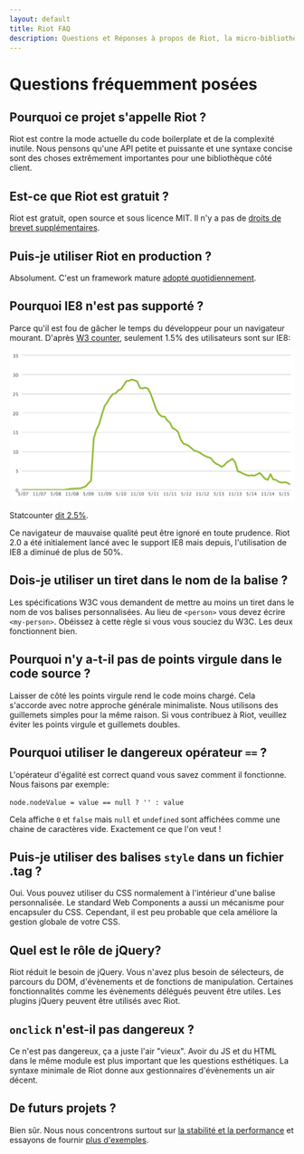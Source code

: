 ```yaml
---
layout: default
title: Riot FAQ
description: Questions et Réponses à propos de Riot, la micro-bibliothèque d'interface utilisateur (UI)
---
```


# Questions fréquemment posées

## Pourquoi ce projet s'appelle Riot ?
Riot est contre la mode actuelle du code boilerplate et de la complexité inutile. Nous pensons qu'une API petite et puissante et une syntaxe concise sont des choses extrêmement importantes pour une bibliothèque côté client.


## Est-ce que Riot est gratuit ?
Riot est gratuit, open source et sous licence MIT. Il n'y a pas de [droits de brevet supplémentaires](https://github.com/facebook/react/blob/master/PATENTS).


## Puis-je utiliser Riot en production ?
Absolument. C'est un framework mature [adopté quotidiennement](https://twitter.com/search?q=riotjs).

## Pourquoi IE8 n'est pas supporté ?
Parce qu'il est fou de gâcher le temps du développeur pour un navigateur mourant. D'après [W3 counter](http://www.w3counter.com/trends), seulement 1.5% des utilisateurs sont sur IE8:

![](/img/ie8-trend.png)

Statcounter [dit 2.5%](http://gs.statcounter.com/#browser_version_partially_combined-ww-monthly-201408-201507).

Ce navigateur de mauvaise qualité peut être ignoré en toute prudence. Riot 2.0 a été initialement lancé avec le support IE8 mais depuis, l'utilisation de IE8 a diminué de plus de 50%.


## Dois-je utiliser un tiret dans le nom de la balise ?
Les spécifications W3C vous demandent de mettre au moins un tiret dans le nom de vos balises personnalisées. Au lieu de `<person>` vous devez écrire `<my-person>`. Obéissez à cette règle si vous vous souciez du W3C. Les deux fonctionnent bien.


## Pourquoi n'y a-t-il pas de points virgule dans le code source ?
Laisser de côté les points virgule rend le code moins chargé. Cela s'accorde avec notre approche générale minimaliste. Nous utilisons des guillemets simples pour la même raison. Si vous contribuez à Riot, veuillez éviter les points virgule et guillemets doubles.

## Pourquoi utiliser le dangereux opérateur `==` ?
L'opérateur d'égalité est correct quand vous savez comment il fonctionne. Nous faisons par exemple:

`node.nodeValue = value == null ? '' : value`

Cela affiche `0` et `false` mais `null` et `undefined` sont affichées comme une chaine de caractères vide. Exactement ce que l'on veut !


## Puis-je utiliser des balises `style` dans un fichier .tag ?
Oui. Vous pouvez utiliser du CSS normalement à l'intérieur d'une balise personnalisée. Le standard Web Components a aussi un mécanisme pour encapsuler du CSS. Cependant, il est peu probable que cela améliore la gestion globale de votre CSS.


## Quel est le rôle de jQuery?
Riot réduit le besoin de jQuery. Vous n'avez plus besoin de sélecteurs, de parcours du DOM, d'évènements et de fonctions de manipulation. Certaines fonctionnalités comme les évènements délégués peuvent être utiles. Les plugins jQuery peuvent être utilisés avec Riot.


## `onclick` n'est-il pas dangereux ?
Ce n'est pas dangereux, ça a juste l'air "vieux". Avoir du JS et du HTML dans le même module est plus important que les questions esthétiques. La syntaxe minimale de Riot donne aux gestionnaires d'évènements un air décent.

## De futurs projets ?

Bien sûr. Nous nous concentrons surtout sur [la stabilité et la performance](https://github.com/riot/riot/issues) et essayons de fournir [plus d'exemples](https://github.com/riot/examples).

